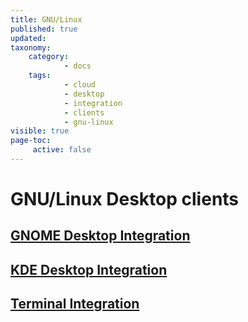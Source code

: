 ```yaml
---
title: GNU/Linux
published: true
updated:
taxonomy:
    category:
            - docs
    tags:
            - cloud
            - desktop
            - integration
            - clients
            - gnu-linux
visible: true
page-toc:
     active: false
---
```


# GNU/Linux Desktop clients

## [GNOME Desktop Integration](gnome-desktop-integration)

## [KDE Desktop Integration]((kde-desktop-integration))

## [Terminal Integration](terminal-integration)
